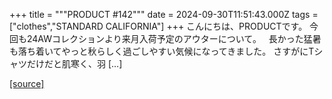 +++
title = """PRODUCT #142"""
date = 2024-09-30T11:51:43.000Z
tags = ["clothes","STANDARD CALIFORNIA"]
+++
こんにちは、PRODUCTです。 今回も24AWコレクションより来月入荷予定のアウターについて。   長かった猛暑も落ち着いてやっと秋らしく過ごしやすい気候になってきました。 さすがにTシャツだけだと肌寒く、羽 \[…\]

[[source]](https://www.standardcalifornia.com/blog/49525.html)
